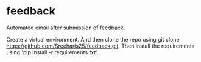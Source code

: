 # feedback
Automated email after submission of feedback.

Create a virtual environment. And then clone the repo using git clone https://github.com/Sreeharis25/feedback.git. Then install the requirements using 'pip install -r requirements.txt'. 
